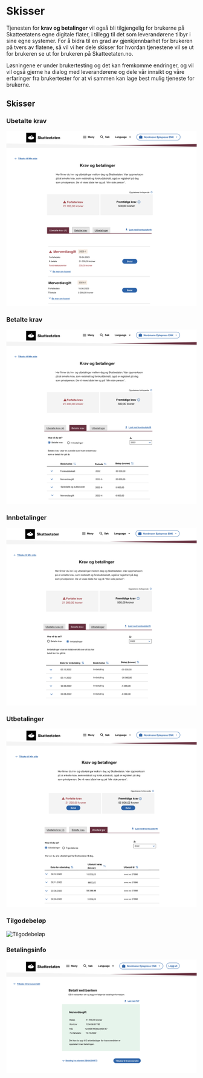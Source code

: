 # Skisser

Tjenesten for **krav og betalinger** vil også bli tilgjengelig for brukerne på Skatteetatens egne digitale flater, i tillegg til det som leverandørene tilbyr i sine egne systemer. For å bidra til en grad av gjenkjennbarhet for brukeren på tvers av flatene, så vil vi her dele skisser for hvordan tjenestene vil se ut for brukeren se ut for brukeren på Skatteetaten.no.

Løsningene er under brukertesting og det kan fremkomme endringer, og vil vil også gjerne ha dialog med leverandørene og dele vår innsikt og våre erfaringer fra brukertester for at vi sammen kan lage best mulig tjeneste for brukerne.

## Skisser

### Ubetalte krav

![Ubetalte krav](bilder/skisser/ubetalte-krav.png)

### Betalte krav

![Betalte krav](bilder/skisser/betalte-krav.png)

### Innbetalinger

![Innbetalinger](bilder/skisser/innbetalinger.png)

### Utbetalinger

![Utbetalinger](bilder/skisser/utbetalinger.png)

### Tilgodebeløp

![Tilgodebeløp](bilder/skisser/tilgodebeløp.png)

### Betalingsinfo

![Betalingsinfo](bilder/skisser/betalingsinfo.png)
